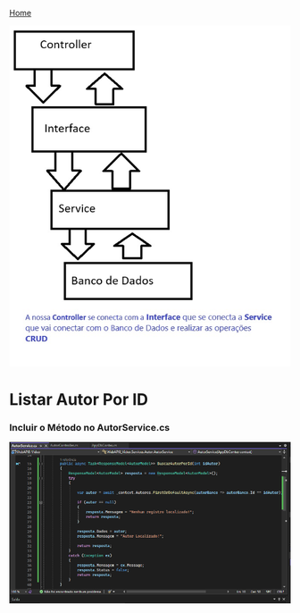 <div> 
<p><a href="https://github.com/JosiTubaroski/WEB-API-com-.NET-8-e-SQL-Server">Home</a></p>
</div> 

<img src="https://github.com/JosiTubaroski/Controllers_Services/blob/main/img/01_Fx_Controller_Interface_Service_2.jpg"/>

# Listar Autor Por ID

### Incluir o Método no AutorService.cs

<img src="https://github.com/JosiTubaroski/Listar_Autor_Por_ID/blob/main/img/AutorService_BuscarID.png"/>
